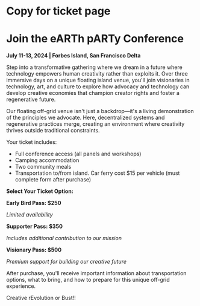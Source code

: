 # Copy for ticket page

# Join the eARTh pARTy Conference

**July 11-13, 2024 | Forbes Island, San Francisco Delta**

Step into a transformative gathering where we dream in a future where technology empowers human creativity rather than exploits it. Over three immersive days on a unique floating island venue, you'll join visionaries in technology, art, and culture to explore how advocacy and technology can develop creative economies that champion creator rights and foster a regenerative future.

Our floating off-grid venue isn't just a backdrop—it's a living demonstration of the principles we advocate. Here, decentralized systems and regenerative practices merge, creating an environment where creativity thrives outside traditional constraints.

Your ticket includes:

- Full conference access (all panels and workshops)
- Camping accommodation
- Two community meals
- Transportation to/from island. Car ferry cost $15 per vehicle (must complete form after purchase)

**Select Your Ticket Option:**

**Early Bird Pass: $250**

*Limited availability*

**Supporter Pass: $350**

*Includes additional contribution to our mission*

**Visionary Pass: $500**

*Premium support for building our creative future*

After purchase, you'll receive important information about transportation options, what to bring, and how to prepare for this unique off-grid experience.

Creative rEvolution or Bust!!